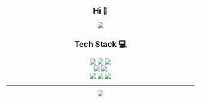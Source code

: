<h2 align="center">Hi 👋</h3>

<div align="center">
    <img src="https://github-readme-stats.vercel.app/api/top-langs/?username=taehwan0&layout=compact&theme=dark"/>
</div>

<h2 align="center">
    Tech Stack 💻
</h2>

<div align="center">
    <img src="https://img.shields.io/badge/Java-5382a1?&logo=OpenJDK&logoColor=white"/>
    <img src="https://img.shields.io/badge/Python-3766AB?style=flat-square&logo=Python&logoColor=white"/>
    <img src="https://img.shields.io/badge/Node.js-339933?style=flat-square&logo=Node.js&logoColor=white"/>
</div>

<div align="center">
    <img src="https://img.shields.io/badge/Spring-6DB33F?style=flat-square&logo=Spring&logoColor=white"/>
    <img src="https://img.shields.io/badge/Junit5-25A162?&logo=junit5&logoColor=white"/>
</div>

<div align="center">
    <img src="https://img.shields.io/badge/MariaDB-003545?&logo=MariaDB&logoColor=white"/>
    <img src="https://img.shields.io/badge/Git-F05032?&logo=Git&logoColor=white"/>
    <img src="https://img.shields.io/badge/Linux-FCC624?&logo=Linux&logoColor=white"/>
</div>

---

<div align="center">
    <a href="https://velog.io/@jangtaehwan">
        <img src="https://img.shields.io/badge/Tech%20Blog-11B48A?style=for-the-badge&logo=Velog&logoColor=white&link=https://velog.io/@jangtaehwan"/>
    </a>
</div>

